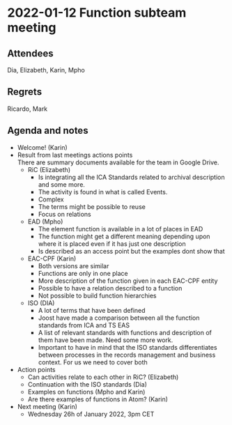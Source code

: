 # 2022-01-12 Function subteam meeting


## Attendees

Dia, Elizabeth, Karin, Mpho


## Regrets

Ricardo, Mark


## Agenda and notes



* Welcome! (Karin)
* Result from last meetings actions points \
There are summary documents available for the team in Google Drive.
    * RiC (Elizabeth)
        * Is integrating all the ICA Standards related to archival description and some more.
        * The activity is found in what is called Events.
        * Complex
        * The terms might be possible to reuse
        * Focus on relations
    * EAD (Mpho)
        * The element function is available in a lot of places in EAD
        * The function might get a different meaning depending upon where it is placed even if it has just one description
        * Is described as an access point but the examples dont show that
    * EAC-CPF (Karin) 
        * Both versions are similar
        * Functions are only in one place
        * More description of the function given in each EAC-CPF entity
        * Possible to have a relation described to a function
        * Not possible to build function hierarchies
    * ISO (DIA)
        * A lot of terms that have been defined
        * Joost have made a comparison between all the function standards from ICA and TS EAS
        * A list of relevant standards with functions and description of them have been made. Need some more work.
        * Important to have in mind that the ISO standards differentiates between processes in the records management and business context. For us we need to cover both
* Action points
    * Can activities relate to each other in RiC? (Elizabeth)
    * Continuation with the ISO standards (Dia)
    * Examples on functions (Mpho and Karin)
    * Are there examples of functions in Atom? (Karin)
* Next meeting (Karin)
    * Wednesday 26h of January 2022, 3pm CET
